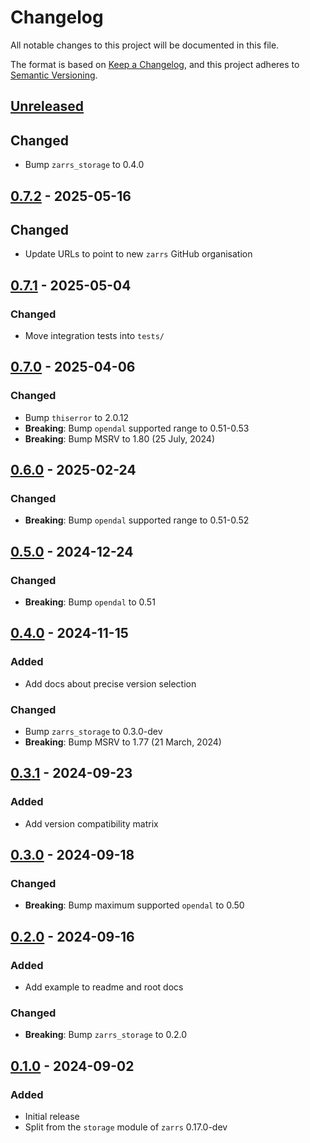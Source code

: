 # Changelog

All notable changes to this project will be documented in this file.

The format is based on [Keep a Changelog](https://keepachangelog.com/en/1.0.0/),
and this project adheres to [Semantic Versioning](https://semver.org/spec/v2.0.0.html).

## [Unreleased]

## Changed
- Bump `zarrs_storage` to 0.4.0

## [0.7.2] - 2025-05-16

## Changed
- Update URLs to point to new `zarrs` GitHub organisation

## [0.7.1] - 2025-05-04

### Changed
- Move integration tests into `tests/`

## [0.7.0] - 2025-04-06

### Changed
- Bump `thiserror` to 2.0.12
 - **Breaking**: Bump `opendal` supported range to 0.51-0.53
 - **Breaking**: Bump MSRV to 1.80 (25 July, 2024)

## [0.6.0] - 2025-02-24

### Changed
 - **Breaking**: Bump `opendal` supported range to 0.51-0.52

## [0.5.0] - 2024-12-24

### Changed
 - **Breaking**: Bump `opendal` to 0.51

## [0.4.0] - 2024-11-15

### Added
 - Add docs about precise version selection

### Changed
 - Bump `zarrs_storage` to 0.3.0-dev
 - **Breaking**: Bump MSRV to 1.77 (21 March, 2024)

## [0.3.1] - 2024-09-23

### Added
 - Add version compatibility matrix

## [0.3.0] - 2024-09-18

### Changed
 - **Breaking**: Bump maximum supported `opendal` to 0.50

## [0.2.0] - 2024-09-16

### Added
 - Add example to readme and root docs

### Changed
 - **Breaking**: Bump `zarrs_storage` to 0.2.0

## [0.1.0] - 2024-09-02

### Added
 - Initial release
 - Split from the `storage` module of `zarrs` 0.17.0-dev

[unreleased]: https://github.com/zarrs/zarrs/compare/zarrs_opendal-v0.7.2...HEAD
[0.7.2]: https://github.com/LDeakin/zarrs/releases/tag/zarrs_opendal-v0.7.2
[0.7.1]: https://github.com/LDeakin/zarrs/releases/tag/zarrs_opendal-v0.7.1
[0.7.0]: https://github.com/LDeakin/zarrs/releases/tag/zarrs_opendal-v0.7.0
[0.6.0]: https://github.com/LDeakin/zarrs/releases/tag/zarrs_opendal-v0.6.0
[0.5.0]: https://github.com/LDeakin/zarrs/releases/tag/zarrs_opendal-v0.5.0
[0.4.0]: https://github.com/LDeakin/zarrs/releases/tag/zarrs_opendal-v0.4.0
[0.3.1]: https://github.com/LDeakin/zarrs/releases/tag/zarrs_opendal-v0.3.1
[0.3.0]: https://github.com/LDeakin/zarrs/releases/tag/zarrs_opendal-v0.3.0
[0.2.0]: https://github.com/LDeakin/zarrs/releases/tag/zarrs_opendal-v0.2.0
[0.1.0]: https://github.com/LDeakin/zarrs/releases/tag/zarrs_opendal-v0.1.0
